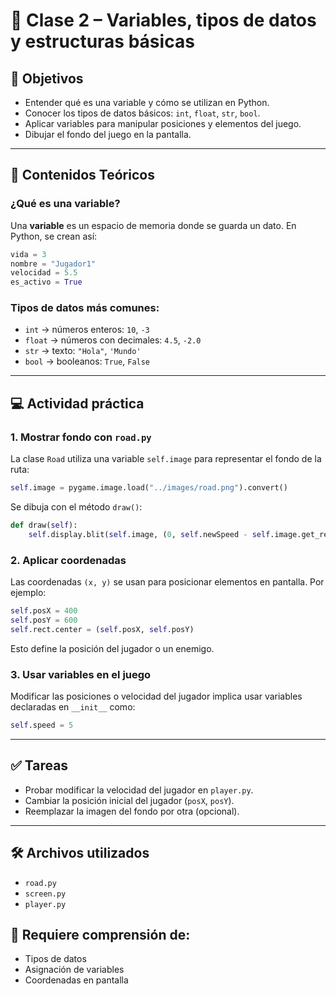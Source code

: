 
# 📘 Clase 2 – Variables, tipos de datos y estructuras básicas

## 🎯 Objetivos
- Entender qué es una variable y cómo se utilizan en Python.
- Conocer los tipos de datos básicos: `int`, `float`, `str`, `bool`.
- Aplicar variables para manipular posiciones y elementos del juego.
- Dibujar el fondo del juego en la pantalla.

---

## 🧠 Contenidos Teóricos

### ¿Qué es una variable?
Una **variable** es un espacio de memoria donde se guarda un dato. En Python, se crean así:

```python
vida = 3
nombre = "Jugador1"
velocidad = 5.5
es_activo = True
```

### Tipos de datos más comunes:
- `int` → números enteros: `10`, `-3`
- `float` → números con decimales: `4.5`, `-2.0`
- `str` → texto: `"Hola"`, `'Mundo'`
- `bool` → booleanos: `True`, `False`

---

## 💻 Actividad práctica

### 1. Mostrar fondo con `road.py`

La clase `Road` utiliza una variable `self.image` para representar el fondo de la ruta:

```python
self.image = pygame.image.load("../images/road.png").convert()
```

Se dibuja con el método `draw()`:

```python
def draw(self):
    self.display.blit(self.image, (0, self.newSpeed - self.image.get_rect().height))
```

### 2. Aplicar coordenadas

Las coordenadas `(x, y)` se usan para posicionar elementos en pantalla.
Por ejemplo:

```python
self.posX = 400
self.posY = 600
self.rect.center = (self.posX, self.posY)
```

Esto define la posición del jugador o un enemigo.

### 3. Usar variables en el juego

Modificar las posiciones o velocidad del jugador implica usar variables declaradas en `__init__` como:

```python
self.speed = 5
```

---

## ✅ Tareas

- Probar modificar la velocidad del jugador en `player.py`.
- Cambiar la posición inicial del jugador (`posX`, `posY`).
- Reemplazar la imagen del fondo por otra (opcional).

---

## 🛠 Archivos utilizados
- `road.py`
- `screen.py`
- `player.py`

## 🧩 Requiere comprensión de:
- Tipos de datos
- Asignación de variables
- Coordenadas en pantalla
